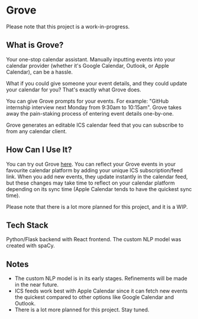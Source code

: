 # Grove

Please note that this project is a work-in-progress.

## What is Grove?
Your one-stop calendar assistant. Manually inputting events into your calendar provider (whether it's Google Calendar, Outlook, or Apple Calendar), can be a hassle.

What if you could give someone your event details, and they could update your calendar for you? That's exactly what Grove does.

You can give Grove prompts for your events. For example: "GitHub internship interview next Monday from 9:30am to 10:15am". Grove takes away the pain-staking process of entering event details one-by-one.

Grove generates an editable ICS calendar feed that you can subscribe to from any calendar client.

## How Can I Use It?
You can try out Grove [here](https://d3c1t09rjq982a.cloudfront.net). You can reflect your Grove events in your favourite calendar platform by adding your unique ICS subscription/feed link. When you add new events, they update instantly in the calendar feed, but these changes may take time to reflect on your calendar platform depending on its sync time (Apple Calendar tends to have the quickest sync time).

Please note that there is a lot more planned for this project, and it is a WIP.


## Tech Stack
Python/Flask backend with React frontend. The custom NLP model was created with spaCy.

## Notes
- The custom NLP model is in its early stages. Refinements will be made in the near future.
- ICS feeds work best with Apple Calendar since it can fetch new events the quickest compared to other options like Google Calendar and Outlook.
- There is a lot more planned for this project. Stay tuned.
